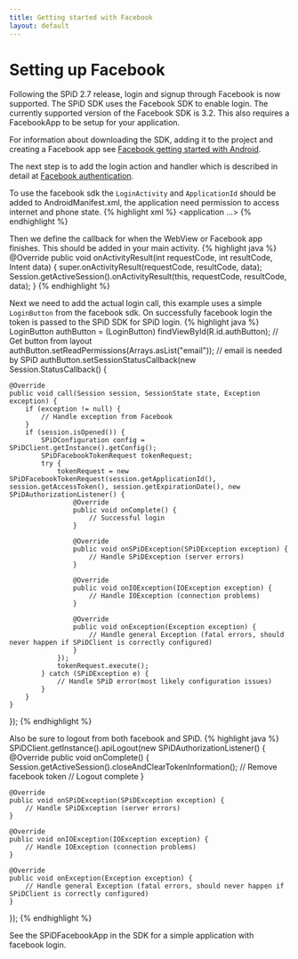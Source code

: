 ```yaml
---
title: Getting started with Facebook
layout: default
---
```

Setting up Facebook
===================
Following the SPiD 2.7 release, login and signup through Facebook is now supported.
The SPiD SDK uses the Facebook SDK to enable login. The currently supported version of the Facebook SDK is 3.2.
This also requires a FacebookApp to be setup for your application.

For information about downloading the SDK, adding it to the project and creating a Facebook app see [Facebook getting started with Android](https://developers.facebook.com/docs/getting-started/facebook-sdk-for-android/3.0/ "Facebook getting started with Android").

The next step is to add the login action and handler which is described in detail at [Facebook authentication](https://developers.facebook.com/docs/tutorials/androidsdk/3.0/scrumptious/authenticate/ "Facebook authentication").

To use the facebook sdk the `LoginActivity` and `ApplicationId` should be added to AndroidManifest.xml, the application need permission to access internet and phone state.
{% highlight xml %}
<uses-permission android:name="android.permission.INTERNET"/>
<uses-permission android:name="android.permission.READ_PHONE_STATE"/>
<application ...>
    <activity android:name="com.facebook.LoginActivity"/>
    <meta-data android:name="com.facebook.sdk.ApplicationId" android:value="your-facebook-app-id"/>
</application>
{% endhighlight %}

Then we define the callback for when the WebView or Facebook app finishes. This should be added in your main activity.
{% highlight java %}
@Override
public void onActivityResult(int requestCode, int resultCode, Intent data) {
    super.onActivityResult(requestCode, resultCode, data);
    Session.getActiveSession().onActivityResult(this, requestCode, resultCode, data);
}
{% endhighlight %}

Next we need to add the actual login call, this example uses a simple `LoginButton` from the facebook sdk. On successfully facebook login the token is passed to the SPiD SDK for SPiD login.
{% highlight java %}
LoginButton authButton = (LoginButton) findViewById(R.id.authButton); // Get button from layout
authButton.setReadPermissions(Arrays.asList("email")); // email is needed by SPiD
authButton.setSessionStatusCallback(new Session.StatusCallback() {

    @Override
    public void call(Session session, SessionState state, Exception exception) {
        if (exception != null) {
            // Handle exception from Facebook
        }
        if (session.isOpened()) {
            SPiDConfiguration config = SPiDClient.getInstance().getConfig();
            SPiDFacebookTokenRequest tokenRequest;
            try {
                tokenRequest = new SPiDFacebookTokenRequest(session.getApplicationId(), session.getAccessToken(), session.getExpirationDate(), new SPiDAuthorizationListener() {
                    @Override
                    public void onComplete() {
                        // Successful login
                    }

                    @Override
                    public void onSPiDException(SPiDException exception) {
                        // Handle SPiDException (server errors)
                    }

                    @Override
                    public void onIOException(IOException exception) {
                        // Handle IOException (connection problems)
                    }

                    @Override
                    public void onException(Exception exception) {
                        // Handle general Exception (fatal errors, should never happen if SPiDClient is correctly configured)
                    }
                });
                tokenRequest.execute();
            } catch (SPiDException e) {
                // Handle SPiD error(most likely configuration issues)
            }
        }
    }
});
{% endhighlight %}

Also be sure to logout from both facebook and SPiD.
{% highlight java %}
SPiDClient.getInstance().apiLogout(new SPiDAuthorizationListener() {
    @Override
    public void onComplete() {
        Session.getActiveSession().closeAndClearTokenInformation(); // Remove facebook token
        // Logout complete
    }

    @Override
    public void onSPiDException(SPiDException exception) {
        // Handle SPiDException (server errors)
    }

    @Override
    public void onIOException(IOException exception) {
        // Handle IOException (connection problems)
    }

    @Override
    public void onException(Exception exception) {
        // Handle general Exception (fatal errors, should never happen if SPiDClient is correctly configured)
    }
});
{% endhighlight %}

See the SPiDFacebookApp in the SDK for a simple application with facebook login.
